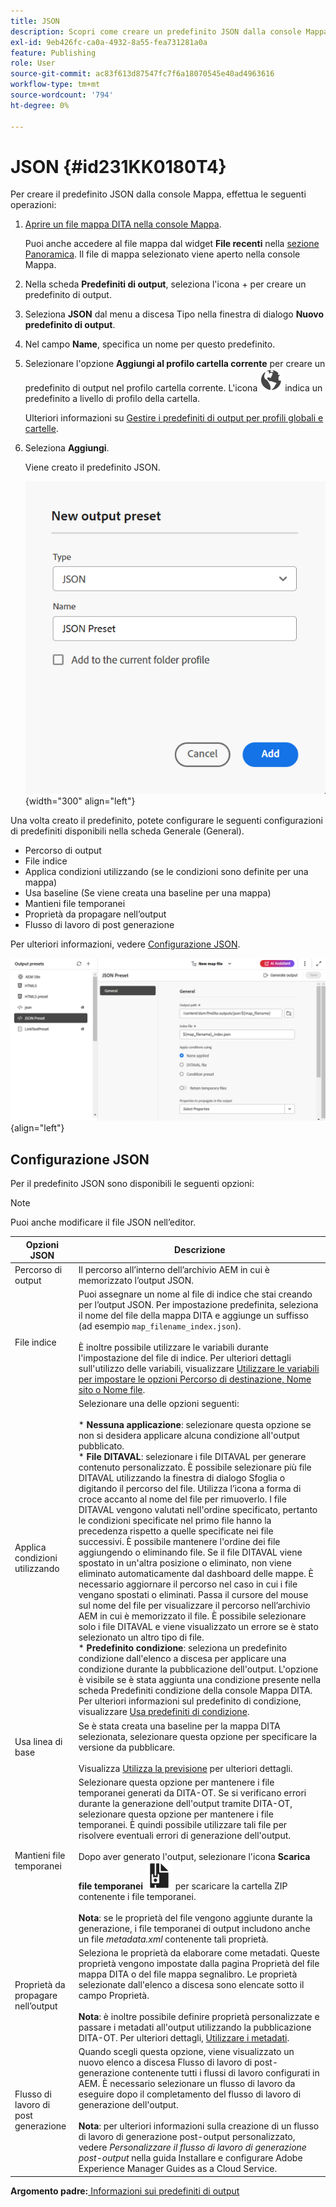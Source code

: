 ```yaml
---
title: JSON
description: Scopri come creare un predefinito JSON dalla console Mappa. Configura il predefinito di output JSON in Experience Manager Guides.
exl-id: 9eb426fc-ca0a-4932-8a55-fea731281a0a
feature: Publishing
role: User
source-git-commit: ac83f613d87547fc7f6a18070545e40ad4963616
workflow-type: tm+mt
source-wordcount: '794'
ht-degree: 0%

---
```


# JSON {#id231KK0180T4}

Per creare il predefinito JSON dalla console Mappa, effettua le seguenti operazioni:

1. [Aprire un file mappa DITA nella console Mappa](./open-files-map-console.md).

   Puoi anche accedere al file mappa dal widget **File recenti** nella [sezione Panoramica](./intro-home-page.md#overview). Il file di mappa selezionato viene aperto nella console Mappa.
1. Nella scheda **Predefiniti di output**, seleziona l&#39;icona + per creare un predefinito di output.
1. Seleziona **JSON** dal menu a discesa Tipo nella finestra di dialogo **Nuovo predefinito di output**.
1. Nel campo **Name**, specifica un nome per questo predefinito.
1. Selezionare l&#39;opzione **Aggiungi al profilo cartella corrente** per creare un predefinito di output nel profilo cartella corrente. L&#39;icona ![profilo cartella](images/global-preset-icon.svg) indica un predefinito a livello di profilo della cartella.

   Ulteriori informazioni su [Gestire i predefiniti di output per profili globali e cartelle](./web-editor-manage-output-presets.md).

1. Seleziona **Aggiungi**.

   Viene creato il predefinito JSON.

   ![](images/json-preset-dialog-new.png){width="300" align="left"}

Una volta creato il predefinito, potete configurare le seguenti configurazioni di predefiniti disponibili nella scheda Generale (General).

- Percorso di output
- File indice
- Applica condizioni utilizzando \(se le condizioni sono definite per una mappa\)
- Usa baseline \(Se viene creata una baseline per una mappa\)
- Mantieni file temporanei
- Proprietà da propagare nell’output
- Flusso di lavoro di post generazione

Per ulteriori informazioni, vedere [Configurazione JSON](#json-configuration).

![](images/json-preset-config.png){align="left"}

## Configurazione JSON

Per il predefinito JSON sono disponibili le seguenti opzioni:

>[!NOTE]
>
> Puoi anche modificare il file JSON nell’editor.

| Opzioni JSON | Descrizione |
| --- | --- |
| Percorso di output | Il percorso all’interno dell’archivio AEM in cui è memorizzato l’output JSON. |
| File indice | Puoi assegnare un nome al file di indice che stai creando per l’output JSON. Per impostazione predefinita, seleziona il nome del file della mappa DITA e aggiunge un suffisso (ad esempio `map_filename_index.json`).<br><br>È inoltre possibile utilizzare le variabili durante l&#39;impostazione del file di indice. Per ulteriori dettagli sull&#39;utilizzo delle variabili, visualizzare [Utilizzare le variabili per impostare le opzioni Percorso di destinazione, Nome sito o Nome file](generate-output-use-variables.md#id18BUG70K05Z). |
| Applica condizioni utilizzando | Selezionare una delle opzioni seguenti:<br><br>* **Nessuna applicazione**: selezionare questa opzione se non si desidera applicare alcuna condizione all&#39;output pubblicato.<br>* **File DITAVAL**: selezionare i file DITAVAL per generare contenuto personalizzato. È possibile selezionare più file DITAVAL utilizzando la finestra di dialogo Sfoglia o digitando il percorso del file. Utilizza l’icona a forma di croce accanto al nome del file per rimuoverlo. I file DITAVAL vengono valutati nell&#39;ordine specificato, pertanto le condizioni specificate nel primo file hanno la precedenza rispetto a quelle specificate nei file successivi. È possibile mantenere l&#39;ordine dei file aggiungendo o eliminando file. Se il file DITAVAL viene spostato in un&#39;altra posizione o eliminato, non viene eliminato automaticamente dal dashboard delle mappe. È necessario aggiornare il percorso nel caso in cui i file vengano spostati o eliminati. Passa il cursore del mouse sul nome del file per visualizzare il percorso nell’archivio AEM in cui è memorizzato il file. È possibile selezionare solo i file DITAVAL e viene visualizzato un errore se è stato selezionato un altro tipo di file.<br>* **Predefinito condizione**: seleziona un predefinito condizione dall&#39;elenco a discesa per applicare una condizione durante la pubblicazione dell&#39;output. L&#39;opzione è visibile se è stata aggiunta una condizione presente nella scheda Predefiniti condizione della console Mappa DITA. Per ulteriori informazioni sul predefinito di condizione, visualizzare [Usa predefiniti di condizione](generate-output-use-condition-presets.md#id1825FL004PN). |
| Usa linea di base | Se è stata creata una baseline per la mappa DITA selezionata, selezionare questa opzione per specificare la versione da pubblicare.<br><br>Visualizza [Utilizza la previsione](generate-output-use-baseline-for-publishing.md#id1825FI0J0PF) per ulteriori dettagli. |
| Mantieni file temporanei | Selezionare questa opzione per mantenere i file temporanei generati da DITA-OT. Se si verificano errori durante la generazione dell&#39;output tramite DITA-OT, selezionare questa opzione per mantenere i file temporanei. È quindi possibile utilizzare tali file per risolvere eventuali errori di generazione dell&#39;output.<br> <br> Dopo aver generato l&#39;output, selezionare l&#39;icona **Scarica file temporanei** ![Scarica file temporanei](images/download-temp-files-icon.svg) per scaricare la cartella ZIP contenente i file temporanei. <br><br> **Nota**: se le proprietà del file vengono aggiunte durante la generazione, i file temporanei di output includono anche un file *metadata.xml* contenente tali proprietà. |
| Proprietà da propagare nell’output | Seleziona le proprietà da elaborare come metadati. Queste proprietà vengono impostate dalla pagina Proprietà del file mappa DITA o del file mappa segnalibro. Le proprietà selezionate dall&#39;elenco a discesa sono elencate sotto il campo Proprietà.<br><br>**Nota**: è inoltre possibile definire proprietà personalizzate e passare i metadati all&#39;output utilizzando la pubblicazione DITA-OT. Per ulteriori dettagli, [Utilizzare i metadati](metadata-dita.md#id21BJ00QD0XA). |
| Flusso di lavoro di post generazione | Quando scegli questa opzione, viene visualizzato un nuovo elenco a discesa Flusso di lavoro di post-generazione contenente tutti i flussi di lavoro configurati in AEM. È necessario selezionare un flusso di lavoro da eseguire dopo il completamento del flusso di lavoro di generazione dell&#39;output.<br><br>**Nota**: per ulteriori informazioni sulla creazione di un flusso di lavoro di generazione post-output personalizzato, vedere _Personalizzare il flusso di lavoro di generazione post-output_ nella guida Installare e configurare Adobe Experience Manager Guides as a Cloud Service. |

**Argomento padre:**[ Informazioni sui predefiniti di output](generate-output-understand-presets.md)
